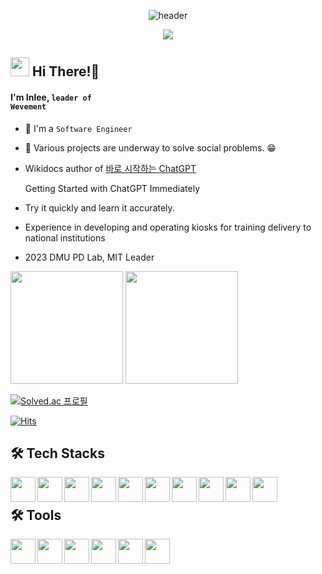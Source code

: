 
<div align=center>

![header](https://capsule-render.vercel.app/api?type=waving&color=time&height=240&section=header&text=In%20Lee%20&fontSize=90&fontColor=ffffff&animation=twinkling)
<br>

<img src="https://user-images.githubusercontent.com/101442533/231036848-470297bf-1b0e-4e40-8609-07258c06c3d0.png"/>
</div>


## <img src="https://user-images.githubusercontent.com/95608811/231029912-4d8cc4f8-b832-4194-8471-1b2556d57393.png" style="height: 30px"/> Hi There!👋
#### I'm Inlee, <code>leader of Wevement</code>

- 🤔 I'm a `Software Engineer`

- 🔭 Various projects are underway to solve social problems. 😁

- Wikidocs author of [바로 시작하는 ChatGPT](https://wikidocs.net/book/12439)
  
  Getting Started with ChatGPT Immediately
  
- Try it quickly and learn it accurately.

- Experience in developing and operating kiosks for training delivery to national institutions

- 2023 DMU PD Lab, MIT Leader

<p>
  <img height="180em" src="https://github-readme-stats.vercel.app/api?username=2inlee&show_icons=true&include_all_commits=true&bg_color=30,e96443,904e95&title_color=fff&text_color=fff">
  <img height="180em" src="https://github-readme-stats.vercel.app/api/top-langs/?username=2inlee&layout=compact&bg_color=30,e96443,904e95&title_color=fff&text_color=fff">
</p>

[![Solved.ac 프로필](http://mazassumnida.wtf/api/v2/generate_badge?boj=dldlsgh24)](https://solved.ac/dldlsgh24)

[![Hits](https://hits.seeyoufarm.com/api/count/incr/badge.svg?url=https%3A%2F%2Fgithub.com%2F2inlee&count_bg=%238BBEE9&title_bg=%23555555&icon=github.svg&icon_color=%23FFFFFF&title=Visit&edge_flat=false)](https://hits.seeyoufarm.com)
<h2> 🛠 Tech Stacks</h2>
<a href="#" target="_blank"><img src="https://user-images.githubusercontent.com/95608811/231034888-4fbfdb5d-14a0-4d15-86ed-ba3120511daf.png" width="40" height="40" align="left"/></a>
<a href="#" target="_blank"><img src="https://user-images.githubusercontent.com/95608811/231035528-b5044856-e7e1-4f01-acf0-fae419e78100.svg" width="40" height="40" align="left"/></a>
<a href="#" target="_blank"><img src="https://user-images.githubusercontent.com/95608811/231035461-7b24ef9a-cd63-4898-b815-2e7a296b4344.svg" width="40" height="40" align="left"/></a>
<a href="#" target="_blank"><img src="https://user-images.githubusercontent.com/95608811/231035471-2626c7cd-9831-4433-ad57-f91db0ae84dd.svg" width="40" height="40" align="left"/></a>
<a href="#" target="_blank"><img src="https://user-images.githubusercontent.com/95608811/231035436-2366b6da-1deb-4677-9892-d08a371dee8e.svg" width="40" height="40" align="left"/></a>
<a href="#" target="_blank"><img src="https://user-images.githubusercontent.com/95608811/231035375-665b6290-2395-417e-8e22-e94cbcf7e5c8.svg" width="40" height="40" align="left"/></a>
<a href="#" target="_blank"><img src="https://user-images.githubusercontent.com/95608811/231034950-84e95606-f167-4ed0-bb6d-5e550da0018a.svg" width="40" height="40" align="left"/></a>
<a href="#" target="_blank"><img src="https://user-images.githubusercontent.com/95608811/231035037-f2c5fb34-24f9-432d-abd4-aea8948d795a.svg" width="40" height="40" align="left"/></a>
<a href="#" target="_blank"><img src="https://user-images.githubusercontent.com/95608811/231034904-1d3ced3a-53b7-4e0e-85e6-59bdc4b3ec8c.svg" width="40" height="40" align="left"/></a>
<a href="#" target="_blank"><img src="https://user-images.githubusercontent.com/95608811/231034924-47652c82-d5fc-4c8e-91cf-51d016de87b7.svg" width="40" height="40" align="left"/></a>
<br>
<h2> 🛠 Tools</h2>
<img src="https://user-images.githubusercontent.com/95608811/231035357-1a855064-f0b2-48c0-8817-58273a55b0ba.svg" width="40" height="40" align="left"/>
<img src="https://user-images.githubusercontent.com/95608811/231038227-96b35d7e-dc2d-485f-9bcb-0a10b9680b47.svg" width="40" height="40" align="left"/>
<img src="https://user-images.githubusercontent.com/95608811/231035061-c63b2676-8001-4943-a3d3-0f7031fe4c7d.png" width="40" height="40" align="left"/>
<img src="https://user-images.githubusercontent.com/95608811/231038215-73be8b3b-0bd6-4f60-93c3-b0260a4b9aa5.svg" width="40" height="40" align="left"/>
<a href="#" target="_blank"><img src="https://user-images.githubusercontent.com/95608811/231038241-b074c26b-2f58-4ec8-8584-4b66aea03fe7.svg" width="40" height="40" align="left"/></a>
<img src="https://user-images.githubusercontent.com/101442533/231060113-4cf6aad7-4d6e-45d9-ba9d-4d13f634e868.svg" width="40" height="40" align="left"/>


